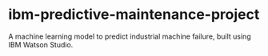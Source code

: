 # ibm-predictive-maintenance-project
A machine learning model to predict industrial machine failure, built using IBM Watson Studio.
